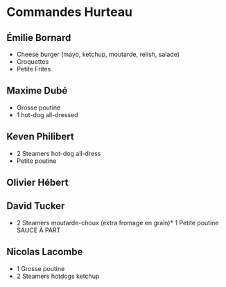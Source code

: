 # Commandes Hurteau

## Émilie Bornard
* Cheese burger (mayo, ketchup, moutarde, relish, salade)
* Croquettes
* Petite Frites

## Maxime Dubé
* Grosse poutine
* 1 hot-dog all-dressed

## Keven Philibert
* 2 Steamers hot-dog all-dress
* Petite poutine

## Olivier Hébert

## David Tucker
* 2 Steamers moutarde-choux (extra fromage en grain)* 1 Petite poutine SAUCE À PART

## Nicolas Lacombe
* 1 Grosse poutine
* 2 Steamers hotdogs ketchup
